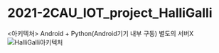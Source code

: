 # 2021-2CAU_IOT_project_HalliGalli

<아키텍처>
Android + Python(Android기기 내부 구동) 별도의 서버X
![HalliGalli아키텍처](https://user-images.githubusercontent.com/75043852/145720601-6f381dd9-6cbe-4fd8-b43c-bc459bffe0ed.png)

